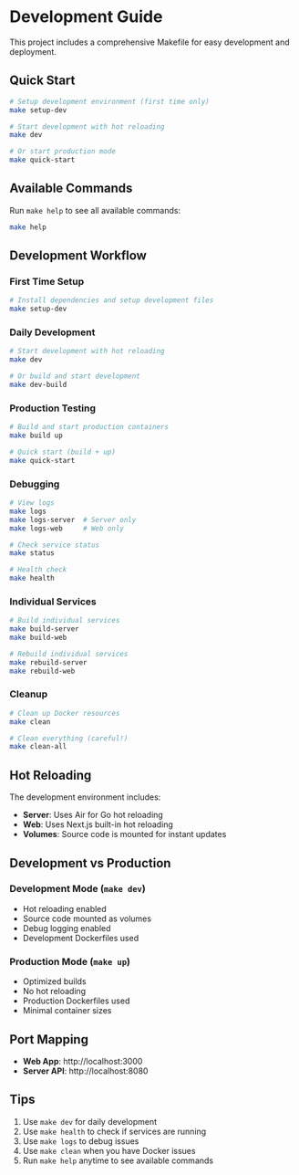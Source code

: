 # Development Guide

This project includes a comprehensive Makefile for easy development and deployment.

## Quick Start

```bash
# Setup development environment (first time only)
make setup-dev

# Start development with hot reloading
make dev

# Or start production mode
make quick-start
```

## Available Commands

Run `make help` to see all available commands:

```bash
make help
```

## Development Workflow

### First Time Setup
```bash
# Install dependencies and setup development files
make setup-dev
```

### Daily Development
```bash
# Start development with hot reloading
make dev

# Or build and start development
make dev-build
```

### Production Testing
```bash
# Build and start production containers
make build up

# Quick start (build + up)
make quick-start
```

### Debugging
```bash
# View logs
make logs
make logs-server  # Server only
make logs-web     # Web only

# Check service status
make status

# Health check
make health
```

### Individual Services
```bash
# Build individual services
make build-server
make build-web

# Rebuild individual services
make rebuild-server
make rebuild-web
```

### Cleanup
```bash
# Clean up Docker resources
make clean

# Clean everything (careful!)
make clean-all
```

## Hot Reloading

The development environment includes:

- **Server**: Uses Air for Go hot reloading
- **Web**: Uses Next.js built-in hot reloading
- **Volumes**: Source code is mounted for instant updates

## Development vs Production

### Development Mode (`make dev`)
- Hot reloading enabled
- Source code mounted as volumes
- Debug logging enabled
- Development Dockerfiles used

### Production Mode (`make up`)
- Optimized builds
- No hot reloading
- Production Dockerfiles used
- Minimal container sizes

## Port Mapping

- **Web App**: http://localhost:3000
- **Server API**: http://localhost:8080

## Tips

1. Use `make dev` for daily development
2. Use `make health` to check if services are running
3. Use `make logs` to debug issues
4. Use `make clean` when you have Docker issues
5. Run `make help` anytime to see available commands
